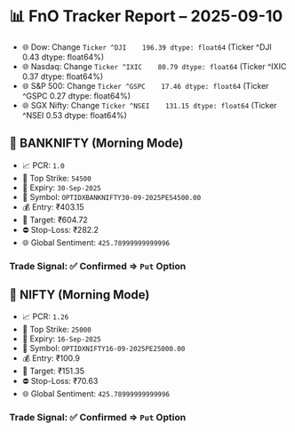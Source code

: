 # 📊 FnO Tracker Report – 2025-09-10
- 🌐 Dow: Change `Ticker
^DJI    196.39
dtype: float64` (Ticker
^DJI    0.43
dtype: float64%)
- 🌐 Nasdaq: Change `Ticker
^IXIC    80.79
dtype: float64` (Ticker
^IXIC    0.37
dtype: float64%)
- 🌐 S&P 500: Change `Ticker
^GSPC    17.46
dtype: float64` (Ticker
^GSPC    0.27
dtype: float64%)
- 🌐 SGX Nifty: Change `Ticker
^NSEI    131.15
dtype: float64` (Ticker
^NSEI    0.53
dtype: float64%)
## 📘 BANKNIFTY (Morning Mode)
- 📈 PCR: `1.0`
- 🔢 Top Strike: `54500`
- 📆 Expiry: `30-Sep-2025`
- 🎫 Symbol: `OPTIDXBANKNIFTY30-09-2025PE54500.00`
- 💰 Entry: ₹403.15
- 🎯 Target: ₹604.72
- ⛔ Stop-Loss: ₹282.2
- 🌐 Global Sentiment: `425.78999999999996`
### Trade Signal: ✅ Confirmed ⇒ `Put` Option
## 📘 NIFTY (Morning Mode)
- 📈 PCR: `1.26`
- 🔢 Top Strike: `25000`
- 📆 Expiry: `16-Sep-2025`
- 🎫 Symbol: `OPTIDXNIFTY16-09-2025PE25000.00`
- 💰 Entry: ₹100.9
- 🎯 Target: ₹151.35
- ⛔ Stop-Loss: ₹70.63
- 🌐 Global Sentiment: `425.78999999999996`
### Trade Signal: ✅ Confirmed ⇒ `Put` Option